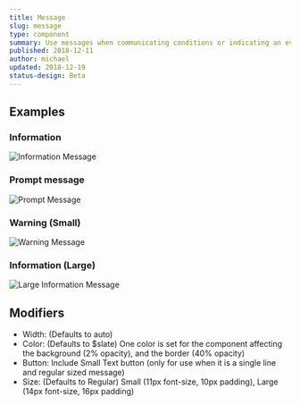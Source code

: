 ```yaml
---
title: Message
slug: message
type: component
summary: Use messages when communicating conditions or indicating an event. Content can include authentication, information, confirmation, warnings, and error messages. It is important to specify which of these the content of the message falls under in order to choose the colors
published: 2018-12-11
author: michael
updated: 2018-12-19
status-design: Beta
---
```


##  Examples

### Information
![Information Message](/static/images/message-info.png)

### Prompt message
![Prompt Message](/static/images/message-prompt.png)

### Warning (Small)
![Warning Message](/static/images/message-warning-small.png)

### Information (Large)
![ Large Information Message](/static/images/message-info-large.png)

## Modifiers

* Width: (Defaults to auto)
* Color: (Defaults to $slate) One color is set for the component affecting the background (2% opacity), and the border (40% opacity)
* Button: Include Small Text button (only for use when it is a single line and regular sized message)
* Size: (Defaults to Regular) Small (11px font-size, 10px padding), Large (14px font-size, 16px padding)